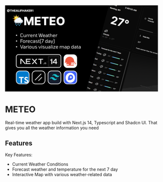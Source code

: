 ![Untitled-1](https://raw.githubusercontent.com/THEALIFHAKER1/METEO/master/public/preview.png)

# METEO

Real-time weather app build with Next.js 14, Typescript and Shadcn UI. That gives you all the weather information you need

## Features

Key Features:
- Current Weather Conditions
- Forecast weather and temperature for the next 7 day
- Interactive Map with various weather-related data

